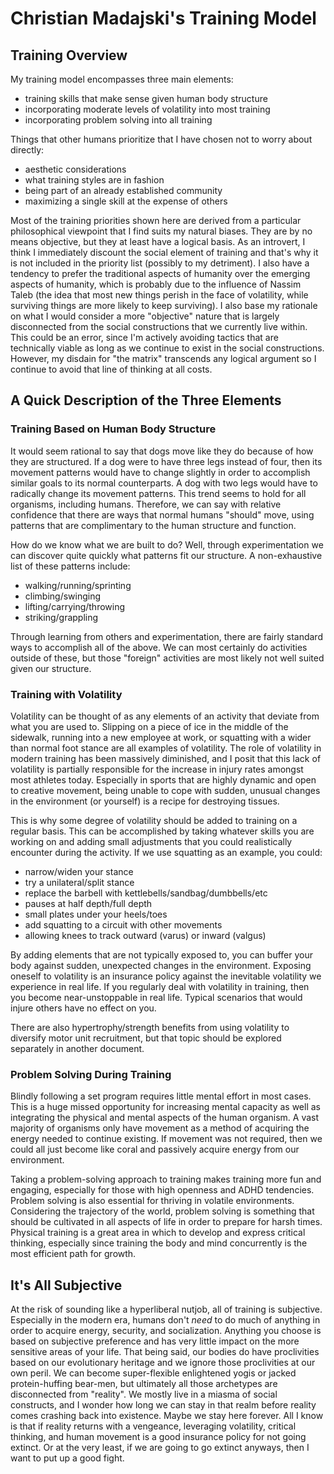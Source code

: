 # Christian Madajski's Training Model

## Training Overview
My training model encompasses three main elements:
- training skills that make sense given human body structure
- incorporating moderate levels of volatility into most training
- incorporating problem solving into all training

Things that other humans prioritize that I have chosen not to
worry about directly:
- aesthetic considerations
- what training styles are in fashion
- being part of an already established community
- maximizing a single skill at the expense of others

Most of the training priorities shown here are derived from a particular philosophical viewpoint that I find suits my natural biases. They are by no means objective, but they at least have a logical basis. As an introvert, I think I immediately discount the social element of training and that's why it is not included in the priority list (possibly to my detriment). I also have a tendency to prefer the traditional aspects of humanity over the emerging aspects of humanity, which is probably due to the influence of Nassim Taleb (the idea that most new things perish in the face of volatility, while surviving things are more likely to keep surviving). I also base my rationale on what I would consider a more "objective" nature that is largely disconnected from the social constructions that we currently live within. This could be an error, since I'm actively avoiding tactics that are technically viable as long as we continue to exist in the social constructions. However, my disdain for "the matrix" transcends any logical argument so I continue to avoid that line of thinking at all costs.

## A Quick Description of the Three Elements

### Training Based on Human Body Structure
It would seem rational to say that dogs move like they do
because of how they are structured. If a dog were to have
three legs instead of four, then its movement patterns
would have to change slightly in order to accomplish similar
goals to its normal counterparts. A dog with two legs would
have to radically change its movement patterns. This trend
seems to hold for all organisms, including humans. Therefore,
we can say with relative confidence that there are ways that
normal humans "should" move, using patterns that are
complimentary to the human structure and function.

How do we know what we are built to do? Well, through
experimentation we can discover quite quickly what patterns
fit our structure. A non-exhaustive list of these patterns
include:
- walking/running/sprinting
- climbing/swinging
- lifting/carrying/throwing
- striking/grappling

Through learning from others and experimentation, there are
fairly standard ways to accomplish all of the above. We can
most certainly do activities outside of these, but those
"foreign" activities are most likely not well suited given
our structure.

### Training with Volatility
Volatility can be thought of as any elements of an activity that
deviate from what you are used to. Slipping on a piece of ice in
the middle of the sidewalk, running into a new employee at work, 
or squatting with a wider than normal foot stance are all 
examples of volatility. The role of volatility in modern training
has been massively diminished, and I posit that this lack of 
volatility is partially responsible for the increase in injury
rates amongst most athletes today. Especially in sports that 
are highly dynamic and open to creative movement, being unable
to cope with sudden, unusual changes in the environment (or
yourself) is a recipe for destroying tissues.

This is why some degree of volatility should be added to training
on a regular basis. This can be accomplished by taking whatever
skills you are working on and adding small adjustments that you 
could realistically encounter during the activity. If we use 
squatting as an example, you could:
- narrow/widen your stance
- try a unilateral/split stance
- replace the barbell with kettlebells/sandbag/dumbbells/etc
- pauses at half depth/full depth
- small plates under your heels/toes
- add squatting to a circuit with other movements
- allowing knees to track outward (varus) or inward (valgus)

By adding elements that are not typically exposed to, you can
buffer your body against sudden, unexpected changes in the
environment. Exposing oneself to volatility is an insurance
policy against the inevitable volatility we experience in
real life. If you regularly deal with volatility in training,
then you become near-unstoppable in real life. Typical scenarios
that would injure others have no effect on you.

There are also hypertrophy/strength benefits from using volatility to diversify motor unit recruitment, but that topic should be explored separately in another document.

### Problem Solving During Training

Blindly following a set program requires little mental effort in most cases. This is a huge missed opportunity for increasing mental capacity as well as integrating the physical and mental aspects of the human organism. A vast majority of organisms only have movement as a method of acquiring the energy needed to continue existing. If movement was not required, then we could all just become like coral and passively acquire energy from our environment.

Taking a problem-solving approach to training makes training more fun and engaging, especially for those with high openness and ADHD tendencies. Problem solving is also essential for thriving in volatile environments. Considering the trajectory of the world, problem solving is something that should be cultivated in all aspects of life in order to prepare for harsh times. Physical training is a great area in which to develop and express critical thinking, especially since training the body and mind concurrently is the most efficient path for growth.

## It's All Subjective

At the risk of sounding like a hyperliberal nutjob, all of training is subjective. Especially in the modern era, humans don't _need_ to do much of anything in order to acquire energy, security, and socialization. Anything you choose is based on subjective preference and has very little impact on the more sensitive areas of your life. That being said, our bodies do have proclivities based on our evolutionary heritage and we ignore those proclivities at our own peril. We can become super-flexible enlightened yogis or jacked protein-huffing bear-men, but ultimately all those archetypes are disconnected from "reality". We mostly live in a miasma of social constructs, and I wonder how long we can stay in that realm before reality comes crashing back into existence. Maybe we stay here forever. All I know is that if reality returns with a vengeance, leveraging volatility, critical thinking, and human movement is a good insurance policy for not going extinct. Or at the very least, if we are going to go extinct anyways, then I want to put up a good fight.